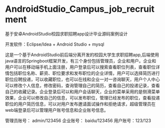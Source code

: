 # AndroidStudio_Campus_job_recruitment
基于安卓AndroidStudio校园求职招聘app设计毕业源码案例设计

开发软件：Eclipse/Idea + Android Studio + mysql

  这是一个基于AndroidStudio前后端分离开发的校园大学生求职招聘app,后端使用java语言的Springboot框架开发，有三个身份包括管理员，企业和用户。企业和用户可以在移动端手机上面注册，用户登录后可以搜索查看职位列表，查看职位详情包括职位名称、薪资、职位要求和发布职位的企业详情，用户可以选择简历进行职位应聘投递，可以收藏职位，也可以在线和企业一对一咨询聊天，用户个人中心可以修改个人信息，修改密码，查询管理自己的简历，查看自己的投递记录，查看自己的收藏记录。企业登录后可以和用户会话聊天，企业的菜单采用的是侧滑菜单效果，企业可以修改自己的信息，可以发布职位，管理已经发布的职位，查看投递职位的用户简历信息，可以对用户发布邀请面试操作和拒绝请求，超级管理员在web端登录后可以管理用户账号信息和企业账号信息。

管理员账号： admin/123456
企业账号： baidu/123456
用户账号：123/123
